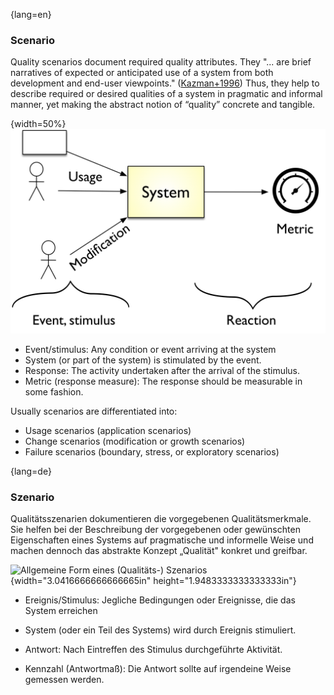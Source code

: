 {lang=en}
### Scenario

Quality scenarios document required quality attributes.
They "... are brief narratives of expected or anticipated use of a system from both development and end-user viewpoints." ([Kazman+1996](#ref-kazman-1996))
Thus, they help to describe required or desired qualities of a system in pragmatic and informal manner, yet making the abstract notion of “quality” concrete and tangible.

  {width=50%}
  ![Generic form of (Quality) scenario](images/schematic-Q-scenario.png)

  * Event/stimulus: Any condition or event arriving at the system
  * System (or part of the system) is stimulated by the event.
  * Response: The activity undertaken after the arrival of the stimulus.
  * Metric (response measure): The response should be measurable in some fashion.

Usually scenarios are differentiated into:

* Usage scenarios (application scenarios)
* Change scenarios (modification or growth scenarios)
* Failure scenarios (boundary, stress, or exploratory scenarios)

{lang=de}
### Szenario

Qualitätsszenarien dokumentieren die vorgegebenen Qualitätsmerkmale.
Sie helfen bei der Beschreibung der vorgegebenen oder gewünschten
Eigenschaften eines Systems auf pragmatische und informelle Weise und
machen dennoch das abstrakte Konzept „Qualität" konkret und greifbar.

![Allgemeine Form eines (Qualitäts-) Szenarios](media/image14.jpeg){width="3.0416666666666665in"
height="1.9483333333333333in"}


-   Ereignis/Stimulus: Jegliche Bedingungen oder Ereignisse, die das
    System erreichen

-   System (oder ein Teil des Systems) wird durch Ereignis stimuliert.

-   Antwort: Nach Eintreffen des Stimulus durchgeführte Aktivität.

-   Kennzahl (Antwortmaß): Die Antwort sollte auf irgendeine Weise
    gemessen werden.

